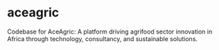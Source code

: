 # aceagric
Codebase for AceAgric: A platform driving agrifood sector innovation in Africa through technology, consultancy, and sustainable solutions.
